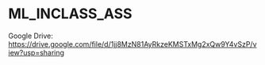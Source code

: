 # ML_INCLASS_ASS
Google Drive: https://drive.google.com/file/d/1jj8MzN81AyRkzeKMSTxMg2xQw9Y4vSzP/view?usp=sharing 
